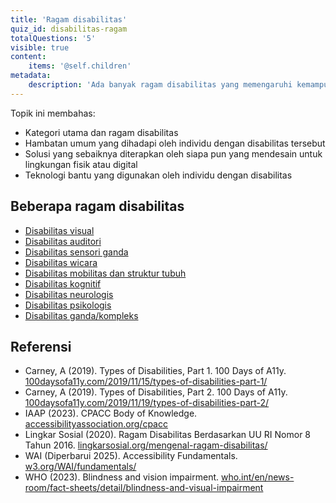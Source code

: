 ```yaml
---
title: 'Ragam disabilitas'
quiz_id: disabilitas-ragam
totalQuestions: '5'
visible: true
content:
    items: '@self.children'
metadata:
    description: 'Ada banyak ragam disabilitas yang memengaruhi kemampuan seseorang untuk melihat, mendengar, berbicara, bergerak, berpikir, dan merasakan.'
---
```


Topik ini membahas:

* Kategori utama dan ragam disabilitas
* Hambatan umum yang dihadapi oleh individu dengan disabilitas tersebut
* Solusi yang sebaiknya diterapkan oleh siapa pun yang mendesain untuk lingkungan fisik atau digital
* Teknologi bantu yang digunakan oleh individu dengan disabilitas

## Beberapa ragam disabilitas

* [Disabilitas visual](/disabilitas/ragam/visual)
* [Disabilitas auditori](/disabilitas/ragam/auditori)
* [Disabilitas sensori ganda](/disabilitas/ragam/sensori-ganda)
* [Disabilitas wicara](/disabilitas/ragam/wicara)
* [Disabilitas mobilitas dan struktur tubuh](/disabilitas/ragam/fisik)
* [Disabilitas kognitif](/disabilitas/ragam/kognitif)
* [Disabilitas neurologis](/disabilitas/ragam/neurologis)
* [Disabilitas psikologis](/disabilitas/ragam/psikologis)
* [Disabilitas ganda/kompleks](/disabilitas/ragam/kompleks)

## Referensi
* Carney, A (2019). Types of Disabilities, Part 1. 100 Days of A11y. [100daysofa11y.com/2019/11/15/types-of-disabilities-part-1/](https://100daysofa11y.com/2019/11/15/types-of-disabilities-part-1/)
* Carney, A (2019). Types of Disabilities, Part 2. 100 Days of A11y. [100daysofa11y.com/2019/11/19/types-of-disabilities-part-2/](https://100daysofa11y.com/2019/11/19/types-of-disabilities-part-2/)
* IAAP (2023). CPACC Body of Knowledge. [accessibilityassociation.org/cpacc](https://www.accessibilityassociation.org/cpacc#:~:text=2023%20CPACC%20Body%20of%20Knowledge%2C%20PDF%2C%20English%20(opens%20new%20tab))
* Lingkar Sosial (2020). Ragam Disabilitas Berdasarkan UU RI Nomor 8 Tahun 2016. [lingkarsosial.org/mengenal-ragam-disabilitas/](https://lingkarsosial.org/mengenal-ragam-disabilitas/)
* WAI (Diperbarui 2025). Accessibility Fundamentals. [w3.org/WAI/fundamentals/](https://www.w3.org/WAI/fundamentals/)
* WHO (2023). Blindness and vision impairment. [who.int/en/news-room/fact-sheets/detail/blindness-and-visual-impairment](https://www.who.int/en/news-room/fact-sheets/detail/blindness-and-visual-impairment)
